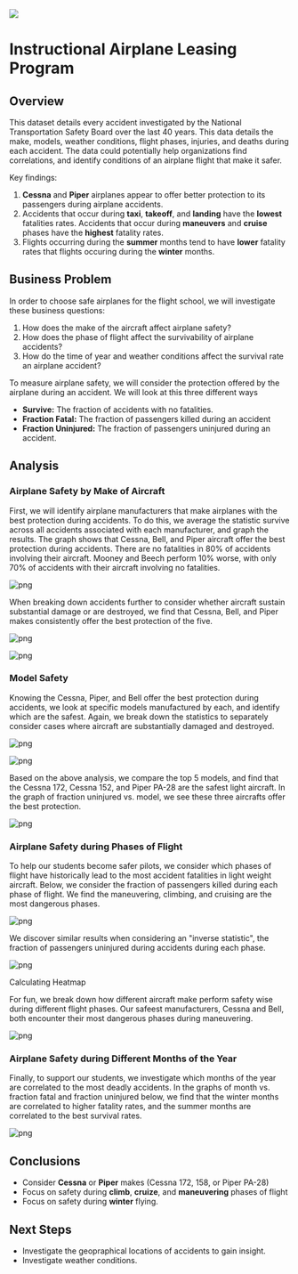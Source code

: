 <img src='Images/plane.jpg'>

# Instructional Airplane Leasing Program

## Overview

This dataset details every accident investigated by the National Transportation Safety Board over the last 40 years.  This data details the make, models, weather conditions, flight phases, injuries, and deaths during each accident.  The data could potentially help organizations find correlations, and identify conditions of an airplane flight that make it safer.  

Key findings:
1. **Cessna** and **Piper** airplanes appear to offer better protection to its passengers during airplane accidents.
2. Accidents that occur during **taxi**, **takeoff**, and **landing** have the **lowest** fatalities rates.  Accidents that occur during **maneuvers** and **cruise** phases have the **highest** fatality rates. 
3. Flights occurring during the **summer** months tend to have **lower** fatality rates that flights occuring during the **winter** months.

## Business Problem

In order to choose safe airplanes for the flight school, we will investigate these business questions:
1. How does the make of the aircraft affect airplane safety?
2. How does the phase of flight affect the survivability of airplane accidents?
3. How do the time of year and weather conditions affect the survival rate an airplane accident? 

To measure airplane safety, we will consider the protection offered by the airplane during an accident.  We will look at this three different ways
- **Survive:** The fraction of accidents with no fatalities.  
- **Fraction Fatal:** The fraction of passengers killed during an accident
- **Fraction Uninjured:** The fraction of passengers uninjured during an accident. 

## Analysis

### Airplane Safety by Make of Aircraft

First, we will identify airplane manufacturers that make airplanes with the best protection during accidents.  To do this, we average the statistic survive across all accidents associated with each manufacturer, and graph the results. The graph shows that Cessna, Bell, and Piper aircraft offer the best protection during accidents.  There are no fatalities in 80% of accidents involving their aircraft.  Mooney and Beech perform 10% worse, with only 70% of accidents with their aircraft involving no fatalities.

    
![png](Reports/Images/output_16_0.png)
    

When breaking down accidents further to consider whether aircraft sustain substantial damage or are destroyed, we find that Cessna, Bell, and Piper makes consistently offer the best protection of the five.

    
![png](Reports/Images/output_18_0.png)
    
    
![png](Reports/Images/output_19_0.png)
    

### Model Safety

Knowing the Cessna, Piper, and Bell offer the best protection during accidents, we look at specific models manufactured by each, and identify which are the safest.  Again, we break down the statistics to separately consider cases where aircraft are substantially damaged and destroyed.


![png](Reports/Images/output_22_0.png)
    

    
![png](Reports/Images/output_23_0.png)


Based on the above analysis, we compare the top 5 models, and find that the Cessna 172, Cessna 152, and Piper PA-28 are the safest light aircraft.  In the graph of fraction uninjured vs. model, we see these three aircrafts offer the best protection.

    
![png](Reports/Images/output_25_1.png)


### Airplane Safety during Phases of Flight

To help our students become safer pilots, we consider which phases of flight have historically lead to the most accident fatalities in light weight aircraft.  Below, we consider the fraction of passengers killed during each phase of flight.  We find the maneuvering, climbing, and cruising are the most dangerous phases.


![png](Reports/Images/output_29_0.png)


We discover similar results when considering an "inverse statistic", the fraction of passengers uninjured during accidents during each phase.

    
![png](Reports/Images/output_31_0.png)

Calculating Heatmap

For fun, we break down how different aircraft make perform safety wise during different flight phases.  Our safeest manufacturers, Cessna and Bell, both encounter their most dangerous phases during maneuvering.

    
![png](Reports/Images/output_35_0.png)

### Airplane Safety during Different Months of the Year

Finally, to support our students, we investigate which months of the year are correlated to the most deadly accidents.  In the graphs of month vs. fraction fatal and fraction uninjured below, we find that the winter months are correlated to higher fatality rates, and the summer months are correlated to the best survival rates.


![png](Reports/Images/output_38_0.png)
    

## Conclusions

* Consider __Cessna__ or __Piper__ makes (Cessna 172, 158, or Piper PA-28)
* Focus on safety during __climb__, __cruize__, and __maneuvering__ phases of flight
* Focus on safety during __winter__ flying.

## Next Steps

* Investigate the geopraphical locations of accidents to gain insight.
* Investigate weather conditions.
